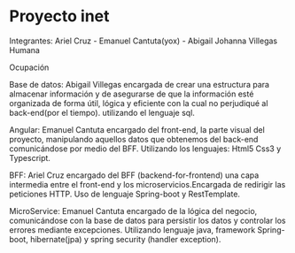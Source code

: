 # Proyecto inet

Integrantes: Ariel Cruz - Emanuel Cantuta(yox) - Abigail Johanna Villegas Humana

Ocupación

Base de datos: Abigail Villegas encargada de crear una estructura para almacenar información y de asegurarse de que la información esté organizada de forma útil, lógica y eficiente con la cual no perjudiqué al back-end(por el tiempo). utilizando el lenguaje sql.

Angular: Emanuel Cantuta encargado del front-end, la parte visual del proyecto, manipulando aquellos datos que obtenemos del back-end comunicándose por medio del BFF. Utilizando los lenguajes: Html5 Css3 y Typescript.

BFF:  Ariel Cruz encargado del BFF (backend-for-frontend) una capa intermedia entre el front-end y los microservicios.Encargada de redirigir las peticiones HTTP. Uso de lenguaje Spring-boot y RestTemplate.

MicroService: Emanuel Cantuta encargado de la lógica del negocio, comunicándose con la base de datos para persistir los datos y controlar los errores mediante excepciones. Utilizando lenguaje java, framework Spring-boot, hibernate(jpa) y spring security (handler exception).
